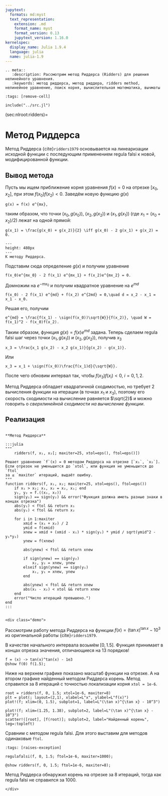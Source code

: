```yaml
---
jupytext:
  formats: md:myst
  text_representation:
    extension: .md
    format_name: myst
    format_version: 0.13
    jupytext_version: 1.16.0
kernelspec:
  display_name: Julia 1.9.4
  language: julia
  name: julia-1.9
---
```


```{eval-rst}
.. meta::
   :description: Рассмотрим метод Риддерса (Ridders) для решения нелинейного уравнения.
   :keywords: метод риддерса, метод риддера, ridders method, нелинейное уравнение, поиск корня, вычислительная математика, вычматы
```

```{code-cell}
:tags: [remove-cell]

include("../src.jl")
```

(sec:nlroot:ridders)=
# Метод Риддерса

Метод Риддерса {cite}`ridders1979` основывается на линеаризации исходной функции с последующим применением regula falsi к новой, модифицированной функции.

## Вывод метода

Пусть мы ищем приближение корня уравнения $f(x) = 0$ на отрезке $[x_0, x_2]$, при этом $f(x_0)f(x_2) < 0$. Заведём новую функцию $g(x)$

```{math}
g(x) = f(x) e^{mx},
```

таким образом, что точки $(x_0, g(x_0))$, $(x_2, g(x_2))$ и $(x_1, g(x_1))$ (где $x_1 = (x_0 + x_2)/2$) лежат на одной прямой:

```{math}
g(x_1) = \frac{g(x_0) + g(x_2)}{2} \iff g(x_0) - 2 g(x_1) + g(x_2) = 0.
```

```{figure} ridders_notation.png
---
height: 480px
---
К методу Риддерса.
```

Подставим сюда определение $g(x)$ и получим уравнение

```{math}
f(x_0)e^{mx_0} - 2 f(x_1) e^{mx_1} + f(x_2)e^{mx_2} = 0.
```

Домножим на $e^{-mx_0}$ и получим квадратное уравнение на $e^{md}$

```{math}
f(x_0) - 2 f(x_1) e^{md} + f(x_2) e^{2md} = 0,\quad d = x_2 - x_1 = x_1 - x_0.
```

Решая его, получим

```{math}
e^{md} = \frac{f(x_1) - \sign(f(x_0))\sqrt{W}}{f(x_2)}, \quad W = f(x_1)^2 - f(x_0)f(x_2).
```

Таким образом, функция $g(x) = f(x) e^{md}$ задана. Теперь сделаем regula falsi шаг через точки $(x_1, g(x_1))$ и $(x_2, g(x_2))$, получив $x_3$

```{math}
x_3 = \frac{x_1 g(x_2) - x_2 g(x_1)}{g(x_2) - g(x_1)}.
```

Или

```{math}
x_3 = x_1 + \sign(f(x_0))\frac{f(x_1)d}{\sqrt{W}}.
```

После чего обновим интервал так, чтобы $f(x_3) f(x_i) < 0$, $i=0,1,2$.

Метод Риддерса обладает квадратичной сходимостью, но требует 2 вычисления функции на итерации (в точках $x_1$ и $x_3$), поэтому его скорость сходимости на вычисление равняется $\sqrt{2}$ и можно говорить о *сверхлинейной сходимости на вычисление функции*.

## Реализация

```{proof:function} ridders

**Метод Риддерса**

:::julia
"""
    ridders(f, x₁, x₂[; maxiter=25, xtol=eps(), ftol=eps()])

Решает уравнение `f`(x) = 0 методом Риддерса на отрезке [`x₁`, `x₂`].
Если отрезок не уменьшится до `xtol`, или функция не уменьшится до `ftol`
за ≤ `maxiter` итераций, выдаёт ошибку.
"""
function ridders(f, x₁, x₂; maxiter=25, xtol=eps(), ftol=eps())
    if x₁ > x₂; x₁, x₂ = x₂, x₁; end
    y₁, y₂ = f.((x₁, x₂))
    sign(y₁) == sign(y₂) && error("Функция должна иметь разные знаки в концах отрезка")
    abs(y₁) < ftol && return x₁
    abs(y₂) < ftol && return x₂
    
    for i in 1:maxiter
        xmid = (x₁ + x₂) / 2
        ymid = f(xmid)
        xnew = xmid + (xmid - x₁) * sign(y₁) * ymid / sqrt(ymid^2 - y₁*y₂)
        ynew = f(xnew)

        abs(ynew) < ftol && return xnew
        
        if sign(ynew) == sign(y₂)
            x₂, y₂ = xnew, ynew
        elseif sign(ynew) == sign(y₁)
            x₁, y₁ = xnew, ynew
        end
        
        abs(ynew) < ftol && return xnew
        abs(x₁ - x₂) < xtol && return xnew
    end
    error("Число итераций превышено.")
end
:::
```

```{proof:demo} Метод Риддерса
```
```{raw} html
<div class="demo">
```

Рассмотрим работу метода Риддерса на функции $f(x) = (\tan{x})^{\tan{x}} - 10^3$ из оригинальной работы {cite}`ridders1979`.



В качестве начального интервала возьмём $[0, 1.5]$. Функция принимает в концах отрезка значения, отличающиеся на 13 порядков!

```{code-cell}
f = (x) -> tan(x)^tan(x) - 1e3
@show f(0) f(1.5);
```

Ниже на верхнем графике показано масштаб функции на отрезке. А на втором графике найденный методом Риддерса корень. Метод справился за 8 итераций с точностью локализации корня `xtol = 1e-6`.

```{code-cell}
root = ridders(f, 0, 1.5; xtol=1e-6, maxiter=8)
plt = plot(; layout=(2,1), xlabel=L"x", ylabel=L"f(x)")
plot!(f; xlim=(0, 1.5), subplot=1, label=L"(\tan x)^{\tan x} - 10^3")

plot!(f; xlim=(1.25, 1.38), subplot=2, label=L"(\tan x)^{\tan x} - 10^3")
scatter!([root], [f(root)]; subplot=2, label="Найденный корень", leg=:topleft)
```

Сравним с методом regula falsi. Для этого выставим для методов одинаковые `ftol`.

```{code-cell}
:tags: [raises-exception]

regulafalsi(f, 0, 1.5; ftol=1e-6, maxiter=1000);
```

```{code-cell}
@show ridders(f, 0, 1.5; ftol=1e-6, maxiter=8);
```

Метод Риддерса обнаружил корень на отрезке за 8 итераций, тогда как regula falsi не справился за 1000.

```{raw} html
</div>
```
